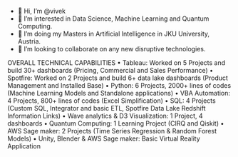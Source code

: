 - 👋 Hi, I’m @vivek
- 👀 I’m interested in Data Science, Machine Learning and Quantum Computing. 
- 🌱 I’m doing my Masters in Artificial Intelligence in JKU University, Austria. 
- 💞️ I’m looking to collaborate on any new disruptive technologies. 


OVERALL TECHNICAL CAPABILITIES
•	Tableau: Worked on 5 Projects and build 30+ dashboards (Pricing, Commercial and Sales Performance)
•	Spotfire: Worked on 2 Projects and build 6+ data lake dashboards (Product Management and Installed Base)
•	Python: 6 Projects, 2000+ lines of codes (Machine Learning Models and Standalone applications)
•	VBA Automation: 4 Projects, 800+ lines of codes (Excel Simplification)
•	SQL: 4 Projects (Custom SQL, Integrator and basic ETL, Spotfire Data Lake Redshift Information Links) 
•	Wave analytics & D3 Visualization: 1 Project, 4 dashboards
•	Quantum Computing: 1 Learning Project (CIRQ and Qiskit)
•	AWS Sage maker: 2 Projects (Time Series Regression & Random Forest Models)
•	Unity, Blender & AWS Sage maker: Basic Virtual Reality Application 


<!---
vivekanandpkr/vivekanandpkr is a ✨ special ✨ repository because its `README.md` (this file) appears on your GitHub profile.
You can click the Preview link to take a look at your changes.
--->
